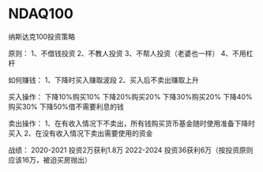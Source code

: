# NDAQ100
 纳斯达克100投资策略

原则：
1、不借钱投资
2、不教人投资
3、不帮人投资（老婆也一样）
4、不用杠杆

如何赚钱：
1、下降时买入赚取波段
2、买入后不卖出赚取上升

买入操作：
下降10%购买10%
下降20%购买20%
下降30%购买20%
下降40%购买30%
下降50%借不需要利息的钱


卖出操作：
1、在有收入情况下不卖出，所有钱购买货币基金随时使用准备下降时买入
2、在没有收入情况下卖出需要使用的资金

战绩：
2020-2021 投资2万获利1.8万
2022-2024 投资36获利6万（按投资原则应该16万，被迫买房抛出）
